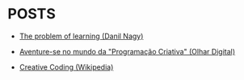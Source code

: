 # POSTS

* [The problem of learning (Danil Nagy)](https://medium.com/generative-design/generative-design-introduction-64fb2db38e1)

* [Aventure-se no mundo da "Programação Criativa" (Olhar Digital)](https://olhardigital.com.br/noticia/aventure-se-no-mundo-da-arte-e-da-tecnologia-com-a-programacao-criativa/32798)

* [Creative Coding (Wikipedia)](https://en.wikipedia.org/wiki/Creative_coding)
